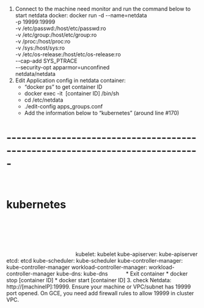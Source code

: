1. Connect to the machine need monitor and run the command below to start netdata docker:
docker run -d --name=netdata \
  -p 19999:19999 \
  -v /etc/passwd:/host/etc/passwd:ro \
  -v /etc/group:/host/etc/group:ro \
  -v /proc:/host/proc:ro \
  -v /sys:/host/sys:ro \
  -v /etc/os-release:/host/etc/os-release:ro \
  --cap-add SYS_PTRACE \
  --security-opt apparmor=unconfined \
  netdata/netdata
 
2. Edit Application config in netdata container:
    * “docker ps” to get container ID
    * docker exec -it  [container ID] /bin/sh
    * cd /etc/netdata
    * ./edit-config apps_groups.conf
    * Add the information below to “kubernetes” (around line #170)
# -----------------------------------------------------------------------------                                                                                              
# kubernetes                                                                                                                                                                 
                                                                                                                                                                             
kubelet: kubelet
kube-apiserver: kube-apiserver
etcd: etcd
kube-scheduler: kube-scheduler
kube-controller-manager: kube-controller-manager
workload-controller-manager: workload-controller-manager
kube-dns: kube-dns       
 
 
    * Exit container
    * docker stop [container ID]
    * docker start [container ID]
3. check Netdata: http://[machineIP]:19999. Ensure your machine or VPC/subnet has 19999 port opened. On GCE, you need add firewall rules to allow 19999 in cluster VPC.
